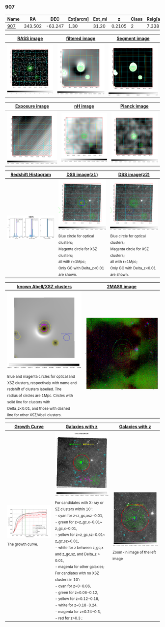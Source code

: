 <div STYLE="page-break-after: always;"></div>

### 907

|Name          |RA          |DEC      | Ext[arcm] | Ext_ml | z    | Class| Rsig[arcmin] | CRsig[c/s] | CR500[c/s] | R500[Mpc] |L500[erg/s]|F500[erg/s/cm^2]| M500[Msun]|Tx[keV]|beta|GC(XSZ,Delta_z<0.01)| GC(OPT,Delta_z<0.01)|GC|alias|
|--------------|------------|------------|---|---|-----------|--------|------|------|----|----|----|----|----|----|----|----|----|----|---|
|[907](script/907.md)     | 343.502       | -63.247       | 1.30    | 31.20   | 0.2105 | 2   | 7.338 |0.245 |0.238 |1.223 |6.140e+44 |4.764e-12 |6.422e+14 |7.221 |0.951 |Tar, |Wen, |Tar, |k075|

|[RASS image](../image/907/907_img.pdf)|[filtered image](../image/907/907_fil.pdf)|[Segment image](../image/907/907_seg.pdf)|
|-------------------|--------------------|-------------------|
| <img src="../image/907/907_img.png" width="300">  | <img src="../image/907/907_fil.png" width="300">   | <img src="../image/907/907_seg.png" width="300">  |

|[Exposure image](../image/907/907_mex.pdf)| [nH image](../image/907/907_nh.pdf)| [Planck image](../image/907/907_p.pdf)|
|-------------------|--------------------|-------------------|
|<img src="../image/907/907_mex.png" width="300">   | <img src="../image/907/907_nh.png" width="300">    | <img src="../image/907/907_p.png" width="300"> |

|[Redshift Histogram](../image/907/907_zg.pdf) | [DSS image(z1)](../image/907/907_dss_z1.pdf)      |  [DSS image(z2)](../image/907/907_dss_z2.pdf)    |
|-------------------|--------------------|-------------------|
|<img src="../image/907/907_zg.png" width="300"> |<img src="../image/907/907_dss_z1.png" width="300"> <sub><br>Blue circle for optical clusters; <br>Magenta circle for XSZ clusters; <br>all with r=1Mpc; <br>Only GC with Delta_z<0.01 are shown. </sub>| <img src="../image/907/907_dss_z2.png" width="300"><sub><br>Blue circle for optical clusters; <br>Magenta circle for XSZ clusters; <br>all with r=1Mpc; <br>Only GC with Delta_z<0.01 are shown. </sub> |

|[known Abell/XSZ clusters](../image/907/907_m.pdf) | [2MASS image](../image/907/907_2mass.pdf)      |
|-------------------|-------------------|
|<img src=../image/907/907_m.png width="300"> <sub><br>Blue and magenta circles for optical and <br>XSZ clusters, respectively with name and <br>redshift of clusters labelled. The <br>radius of circles are 1Mpc. Circles with <br>solid line for clusters with <br>Delta_z<0.01, and those with dashed <br>line for other XSZ/Abell clusters.        </sub>|<img src="../image/907/907_2mass.png" width="300">  |

|[Growth Curve](../image/907/907_gca_all.png) |[Galaxies with z](../image/907/907_opt_ned.pdf) |[Galaxies with z](../image/907/907_opt_ned_zoom.pdf) |
|-------------------|-------------------|-------------------|
| <img src="../image/907/907_gca_all.png" width="300"> <sub><br>The growth curve.</sub>| <img src=../image/907/907_opt_ned.png width="300"> <br><sub> For candidates with X-ray or SZ clusters within 10': <br> - cyan for z<z_gc,xsz-0.01, <br> - green for z=z_gc,x-0.01~ z_gc,x+0.01, <br> - yellow for z=z_gc,sz-0.01~ z_gc,sz+0.01, <br> - white for z between z_gc,x and z_gc,sz, and Delta_z > 0.01, <br> - magenta for other galaxies; <br>For candiates with no XSZ clusters in 10': <br> - cyan for z=0-0.06, <br> - green for z=0.06-0.12, <br> - yellow for z=0.12-0.18, <br> - white for z=0.18-0.24, <br> - magenta for z=0.24-0.3, <br> - red for z>0.3 ;  </sub>|<img src=../image/907/907_opt_ned_zoom.png width="300">  <br><sub> Zoom-in image of the left image</sub>|




